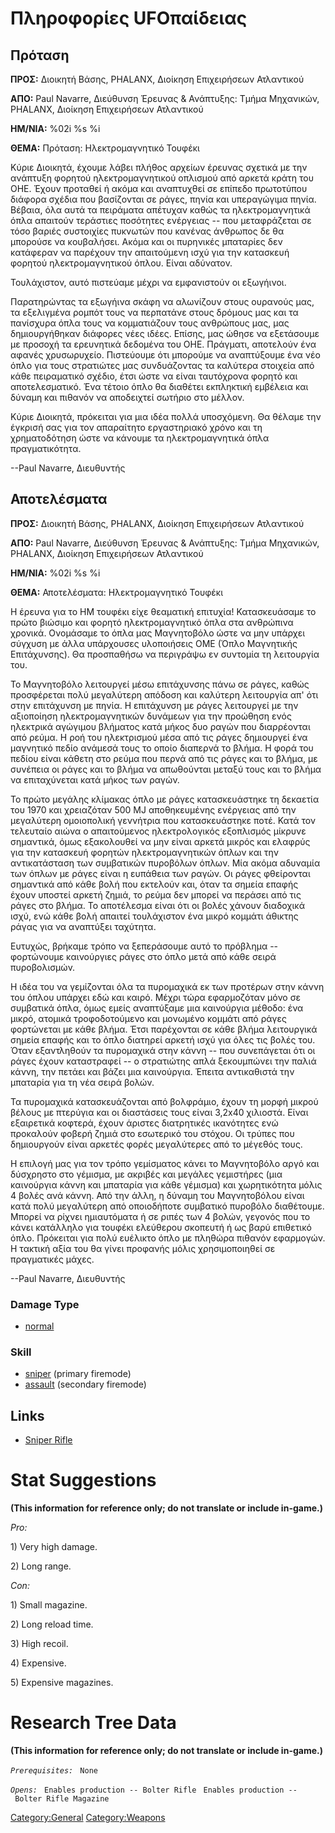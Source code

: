 # Πληροφορίες UFOπαίδειας

## Πρόταση

**ΠΡΟΣ:** Διοικητή Βάσης, PHALANX, Διοίκηση Επιχειρήσεων Ατλαντικού

**ΑΠΟ:** Paul Navarre, Διεύθυνση Έρευνας & Ανάπτυξης: Τμήμα Μηχανικών,
PHALANX, Διοίκηση Επιχειρήσεων Ατλαντικού

**ΗΜ/ΝΙΑ:** %02i %s %i

**ΘΕΜΑ:** Πρόταση: Ηλεκτρομαγνητικό Τουφέκι

Κύριε Διοικητά, έχουμε λάβει πλήθος αρχείων έρευνας σχετικά με την
ανάπτυξη φορητού ηλεκτρομαγνητικού οπλισμού από αρκετά κράτη του ΟΗΕ.
Έχουν προταθεί ή ακόμα και αναπτυχθεί σε επίπεδο πρωτοτύπου διάφορα
σχέδια που βασίζονται σε ράγες, πηνία και υπεραγώγιμα πηνία. Βέβαια, όλα
αυτά τα πειράματα απέτυχαν καθώς τα ηλεκτρομαγνητικά όπλα απαιτούν
τεράστιες ποσότητες ενέργειας -- που μεταφράζεται σε τόσο βαριές
συστοιχίες πυκνωτών που κανένας άνθρωπος δε θα μπορούσε να κουβαλήσει.
Ακόμα και οι πυρηνικές μπαταρίες δεν κατάφεραν να παρέχουν την
απαιτούμενη ισχύ για την κατασκευή φορητού ηλεκτρομαγνητικού όπλου.
Είναι αδύνατον.

Τουλάχιστον, αυτό πιστεύαμε μέχρι να εμφανιστούν οι εξωγήινοι.

Παρατηρώντας τα εξωγήινα σκάφη να αλωνίζουν στους ουρανούς μας, τα
εξελιγμένα ρομπότ τους να περπατάνε στους δρόμους μας και τα πανίσχυρα
όπλα τους να κομματιάζουν τους ανθρώπους μας, μας δημιουργήθηκαν
διάφορες νέες ιδέες. Επίσης, μας ώθησε να εξετάσουμε με προσοχή τα
ερευνητικά δεδομένα του ΟΗΕ. Πράγματι, αποτελούν ένα αφανές χρυσωρυχείο.
Πιστεύουμε ότι μπορούμε να αναπτύξουμε ένα νέο όπλο για τους στρατιώτες
μας συνδυάζοντας τα καλύτερα στοιχεία από κάθε πειραματικό σχέδιο, έτσι
ώστε να είναι ταυτόχρονα φορητό και αποτελεσματικό. Ένα τέτοιο όπλο θα
διαθέτει εκπληκτική εμβέλεια και δύναμη και πιθανόν να αποδειχτεί
σωτήριο στο μέλλον.

Κύριε Διοικητά, πρόκειται για μια ιδέα πολλά υποσχόμενη. Θα θέλαμε την
έγκρισή σας για τον απαραίτητο εργαστηριακό χρόνο και τη χρηματοδότηση
ώστε να κάνουμε τα ηλεκτρομαγνητικά όπλα πραγματικότητα.

--Paul Navarre, Διευθυντής

## Αποτελέσματα

**ΠΡΟΣ:** Διοικητή Βάσης, PHALANX, Διοίκηση Επιχειρήσεων Ατλαντικού

**ΑΠΟ:** Paul Navarre, Διεύθυνση Έρευνας & Ανάπτυξης: Τμήμα Μηχανικών,
PHALANX, Διοίκηση Επιχειρήσεων Ατλαντικού

**ΗΜ/ΝΙΑ:** %02i %s %i

**ΘΕΜΑ:** Αποτελέσματα: Ηλεκτρομαγνητικό Τουφέκι

Η έρευνα για το ΗΜ τουφέκι είχε θεαματική επιτυχία! Κατασκευάσαμε το
πρώτο βιώσιμο και φορητό ηλεκτρομαγνητικό όπλα στα ανθρώπινα χρονικά.
Ονομάσαμε το όπλα μας Μαγνητοβόλο ώστε να μην υπάρχει σύγχυση με άλλα
υπάρχουσες υλοποιήσεις ΟΜΕ (Όπλο Μαγνητικής Επιτάχυνσης). Θα προσπαθήσω
να περιγράψω εν συντομία τη λειτουργία του.

Το Μαγνητοβόλο λειτουργεί μέσω επιτάχυνσης πάνω σε ράγες, καθώς
προσφέρεται πολύ μεγαλύτερη απόδοση και καλύτερη λειτουργία απ' ότι στην
επιτάχυνση με πηνία. Η επιτάχυνση με ράγες λειτουργεί με την αξιοποίηση
ηλεκτρομαγνητικών δυνάμεων για την προώθηση ενός ηλεκτρικά αγώγιμου
βλήματος κατά μήκος δυο ραγών που διαρρέονται από ρεύμα. Η ροή του
ηλεκτρισμού μέσα από τις ράγες δημιουργεί ένα μαγνητικό πεδίο ανάμεσά
τους το οποίο διαπερνά το βλήμα. Η φορά του πεδίου είναι κάθετη στο
ρεύμα που περνά από τις ράγες και το βλήμα, με συνέπεια οι ράγες και το
βλήμα να απωθούνται μεταξύ τους και το βλήμα να επιταχύνεται κατά μήκος
των ραγών.

Το πρώτο μεγάλης κλίμακας όπλο με ράγες κατασκευάστηκε τη δεκαετία του
1970 και χρειαζόταν 500 MJ αποθηκευμένης ενέργειας από την μεγαλύτερη
ομοιοπολική γεννήτρια που κατασκευάστηκε ποτέ. Κατά τον τελευταίο αιώνα
ο απαιτούμενος ηλεκτρολογικός εξοπλισμός μίκρυνε σημαντικά, όμως
εξακολουθεί να μην είναι αρκετά μικρός και ελαφρύς για την κατασκευή
φορητών ηλεκτρομαγνητικών όπλων και την αντικατάσταση των συμβατικών
πυροβόλων όπλων. Μία ακόμα αδυναμία των όπλων με ράγες είναι η ευπάθεια
των ραγών. Οι ράγες φθείρονται σημαντικά από κάθε βολή που εκτελούν και,
όταν τα σημεία επαφής έχουν υποστεί αρκετή ζημιά, το ρεύμα δεν μπορεί να
περάσει από τις ράγες στο βλήμα. Το αποτέλεσμα είναι ότι οι βολές χάνουν
διαδοχικά ισχύ, ενώ κάθε βολή απαιτεί τουλάχιστον ένα μικρό κομμάτι
άθικτης ράγας για να αναπτύξει ταχύτητα.

Ευτυχώς, βρήκαμε τρόπο να ξεπεράσουμε αυτό το πρόβλημα -- φορτώνουμε
καινούργιες ράγες στο όπλο μετά από κάθε σειρά πυροβολισμών.

Η ιδέα του να γεμίζονται όλα τα πυρομαχικά εκ των προτέρων στην κάννη
του όπλου υπάρχει εδώ και καιρό. Μέχρι τώρα εφαρμοζόταν μόνο σε
συμβατικά όπλα, όμως εμείς αναπτύξαμε μια καινούργια μέθοδο: ένα μικρό,
ατομικά τροφοδοτούμενο και μονωμένο κομμάτι από ράγες φορτώνεται με κάθε
βλήμα. Έτσι παρέχονται σε κάθε βλήμα λειτουργικά σημεία επαφής και το
όπλο διατηρεί αρκετή ισχύ για όλες τις βολές του. Όταν εξαντληθούν τα
πυρομαχικά στην κάννη -- που συνεπάγεται ότι οι ράγες έχουν καταστραφεί
-- ο στρατιώτης απλά ξεκουμπώνει την παλιά κάννη, την πετάει και βάζει
μια καινούργια. Έπειτα αντικαθιστά την μπαταρία για τη νέα σειρά βολών.

Τα πυρομαχικά κατασκευάζονται από βολφράμιο, έχουν τη μορφή μικρού
βέλους με πτερύγια και οι διαστάσεις τους είναι 3,2x40 χιλιοστά. Είναι
εξαιρετικά κοφτερά, έχουν άριστες διατρητικές ικανότητες ενώ προκαλούν
φοβερή ζημιά στο εσωτερικό του στόχου. Οι τρύπες που δημιουργούν είναι
αρκετές φορές μεγαλύτερες από το μέγεθός τους.

Η επιλογή μας για τον τρόπο γεμίσματος κάνει το Μαγνητοβόλο αργό και
δύσχρηστο στο γέμισμα, με ακριβές και μεγάλες γεμιστήρες (μια καινούργια
κάννη και μπαταρία για κάθε γέμισμα) και χωρητικότητα μόλις 4 βολές ανά
κάννη. Από την άλλη, η δύναμη του Μαγνητοβόλου είναι κατά πολύ
μεγαλύτερη από οποιοδήποτε συμβατικό πυροβόλο διαθέτουμε. Μπορεί να
ρίχνει ημιαυτόματα ή σε ριπές των 4 βολών, γεγονός που το κάνει
κατάλληλο για τουφέκι ελεύθερου σκοπευτή ή ως βαρύ επιθετικό όπλο.
Πρόκειται για πολύ ευέλικτο όπλο με πληθώρα πιθανόν εφαρμογών. Η τακτική
αξία του θα γίνει προφανής μόλις χρησιμοποιηθεί σε πραγματικές μάχες.

--Paul Navarre, Διευθυντής

### Damage Type

- [normal](Damage/normal "wikilink")

### Skill

- [sniper](Skills/sniper "wikilink") (primary firemode)
- [assault](Skills/assault "wikilink") (secondary firemode)

## Links

- [Sniper Rifle](Equipment/Primary_Weapons/Sniper_Rifle "wikilink")

# Stat Suggestions

**(This information for reference only; do not translate or include
in-game.)**

*Pro:*

1\) Very high damage.

2\) Long range.

*Con:*

1\) Small magazine.

2\) Long reload time.

3\) High recoil.

4\) Expensive.

5\) Expensive magazines.

# Research Tree Data

**(This information for reference only; do not translate or include
in-game.)**

*`Prerequisites:`*
` None`

*`Opens:`*
` Enables production -- Bolter Rifle`
` Enables production -- Bolter Rifle Magazine`

[Category:General](Category:General "wikilink")
[Category:Weapons](Category:Weapons "wikilink")